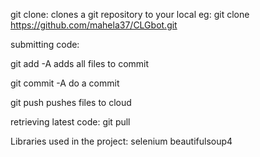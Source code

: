 git clone: clones a git repository to your local
eg:
git clone https://github.com/mahela37/CLGbot.git


submitting code:

git add -A
adds all files to commit

git commit -A
do a commit

git push
pushes files to cloud


retrieving latest code:
git pull


Libraries used in the project:
selenium
beautifulsoup4
